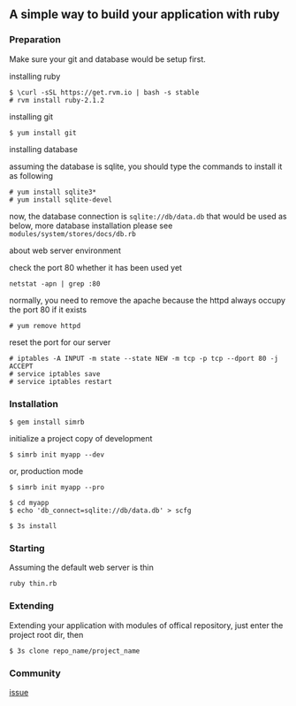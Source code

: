 ## A simple way to build your application with ruby


### Preparation

Make sure your git and database would be setup first.

installing ruby
	
	$ \curl -sSL https://get.rvm.io | bash -s stable
	# rvm install ruby-2.1.2

installing git

	$ yum install git

installing database

assuming the database is sqlite, you should type the commands to install it as following

	# yum install sqlite3*
	# yum install sqlite-devel

now, the database connection is `sqlite://db/data.db` that would be used as below,
more database installation please see `modules/system/stores/docs/db.rb`

about web server environment

check the port 80 whether it has been used yet

	netstat -apn | grep :80

normally, you need to remove the apache because the httpd always occupy the port 80 if it exists

	# yum remove httpd

reset the port for our server

	# iptables -A INPUT -m state --state NEW -m tcp -p tcp --dport 80 -j ACCEPT
	# service iptables save
	# service iptables restart


### Installation

	$ gem install simrb

initialize a project copy of development

	$ simrb init myapp --dev

or, production mode

	$ simrb init myapp --pro

	$ cd myapp
	$ echo 'db_connect=sqlite://db/data.db' > scfg

	$ 3s install


### Starting

Assuming the default web server is thin

	ruby thin.rb


### Extending

Extending your application with modules of offical repository, just enter the project root dir, then

	$ 3s clone repo_name/project_name


### Community

[issue](https://github.com/simrb/simrb/issues)
